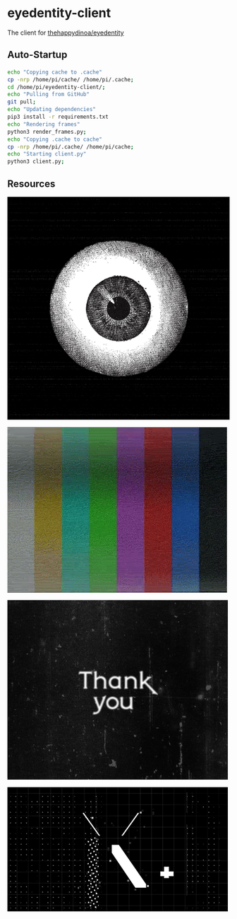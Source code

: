 # eyedentity-client

The client for [thehappydinoa/eyedentity](https://github.com/thehappydinoa/eyedentity)

## Auto-Startup

```bash
echo "Copying cache to .cache"
cp -nrp /home/pi/cache/ /home/pi/.cache;
cd /home/pi/eyedentity-client/;
echo "Pulling from GitHub"
git pull;
echo "Updating dependencies"
pip3 install -r requirements.txt
echo "Rendering frames"
python3 render_frames.py;
echo "Copying .cache to cache"
cp -nrp /home/pi/.cache/ /home/pi/cache;
echo "Starting client.py"
python3 client.py;
```

## Resources

![blink](blink.gif)

![bars](bars.gif)

![thank-you](thank-you.gif)

![error](error.gif)
